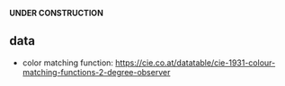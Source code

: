 **UNDER CONSTRUCTION**

## data

- color matching function: https://cie.co.at/datatable/cie-1931-colour-matching-functions-2-degree-observer
